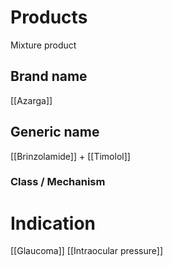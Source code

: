 # Products
Mixture product

## Brand name
[[Azarga]]

## Generic name
[[Brinzolamide]] + [[Timolol]]

### Class / Mechanism


# Indication
[[Glaucoma]]
[[Intraocular pressure]]